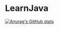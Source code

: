 # LearnJava
[![Anurag's GitHub stats](https://github-readme-stats.vercel.app/api?username=FrancisOwusu)](https://github.com/anuraghazra/github-readme-stats)
